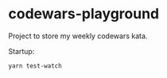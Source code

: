 # codewars-playground

Project to store my weekly codewars kata.

Startup:

```sh
yarn test-watch
```
